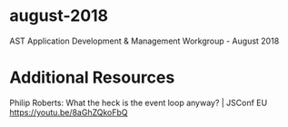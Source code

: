 # august-2018
AST Application Development &amp; Management Workgroup - August 2018


# Additional Resources

Philip Roberts: What the heck is the event loop anyway? | JSConf EU
https://youtu.be/8aGhZQkoFbQ
